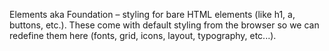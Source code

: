 Elements aka Foundation – styling for bare HTML elements (like h1, a, buttons, etc.). These come with default styling from the browser so we can redefine them here (fonts, grid, icons, layout, typography, etc...).

